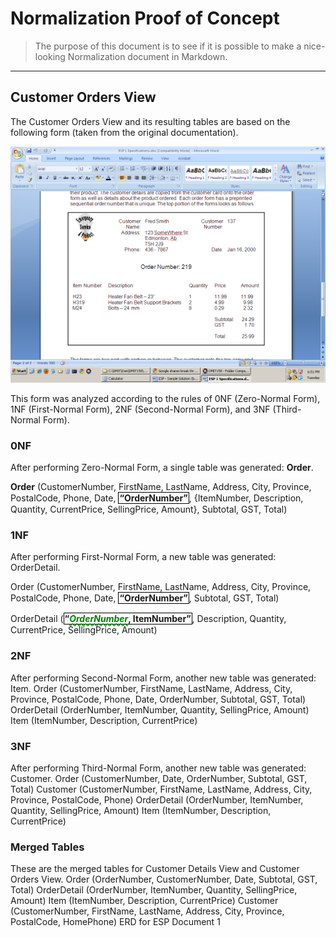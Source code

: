 # Normalization Proof of Concept

> The purpose of this document is to see if it is possible to make a nice-looking Normalization document in Markdown.

----

## Customer Orders View

The Customer Orders View and its resulting tables are based on the following form (taken from the original documentation).

![](CustomerOrdersView.png)
 
This form was analyzed according to the rules of 0NF (Zero-Normal Form), 1NF (First-Normal Form), 2NF (Second-Normal Form), and 3NF (Third-Normal Form).

### 0NF

After performing Zero-Normal Form, a single table was generated: **Order**.

**Order**	(CustomerNumber, FirstName, LastName, Address, City, Province, PostalCode, Phone, Date, <q class="pk">OrderNumber</q>, {ItemNumber, Description, Quantity, CurrentPrice, SellingPrice, Amount}, Subtotal, GST, Total)

### 1NF

After performing First-Normal Form, a new table was generated: OrderDetail.

Order	(CustomerNumber, FirstName, LastName, Address, City, Province, PostalCode, Phone, Date, <q class="pk">OrderNumber</q>, Subtotal, GST, Total)

OrderDetail	(<q class="pk"><u class="fk">OrderNumber</u>, ItemNumber</q>, Description, Quantity, CurrentPrice, SellingPrice, Amount)

### 2NF

After performing Second-Normal Form, another new table was generated: Item.
Order	(CustomerNumber, FirstName, LastName, Address, City, Province, PostalCode, Phone, Date, OrderNumber, Subtotal, GST, Total)
OrderDetail	(OrderNumber, ItemNumber, Quantity,  SellingPrice, Amount)
Item	(ItemNumber, Description, CurrentPrice)

### 3NF

After performing Third-Normal Form, another new table was generated: Customer.
Order	(CustomerNumber, Date, OrderNumber, Subtotal, GST, Total)
Customer	(CustomerNumber, FirstName, LastName, Address, City, Province, PostalCode, Phone)
OrderDetail	(OrderNumber, ItemNumber, Quantity,  SellingPrice, Amount)
Item	(ItemNumber, Description, CurrentPrice)

### Merged Tables

These are the merged tables for Customer Details View and Customer Orders View.
Order	(OrderNumber, CustomerNumber, Date, Subtotal, GST, Total)
OrderDetail	(OrderNumber, ItemNumber, Quantity, SellingPrice, Amount)
Item	(ItemNumber, Description, CurrentPrice)
Customer	(CustomerNumber, FirstName, LastName, Address, City, Province, PostalCode, HomePhone)
ERD for ESP Document 1
 
<style type="text/css">
.pk {
    font-weight: bold;
    display: inline-block;
    border: solid thin black;
    padding: 0 1px;
}
.fk {
    font-style: italic;
    color: green;
    text-decoration: wavy underline green;    
}
</style>
